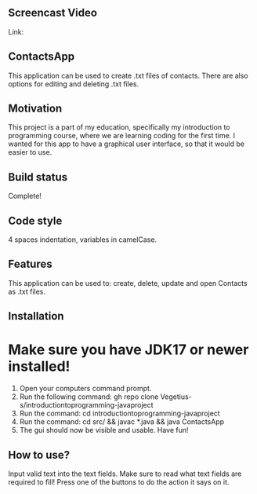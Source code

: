 ## Screencast Video
Link: 

## ContactsApp
This application can be used to create .txt files of contacts. There are also options for editing and deleting .txt files.

## Motivation
This project is a part of my education, specifically my introduction to programming course, where we are learning coding for the first time.
I wanted for this app to have a graphical user interface, so that it would be easier to use.

## Build status
Complete!

## Code style
4 spaces indentation, variables in camelCase.

## Features
This application can be used to: create, delete, update and open Contacts as .txt files.

## Installation
# Make sure you have JDK17 or newer installed!
1. Open your computers command prompt.
2. Run the following command: gh repo clone Vegetius-s/introductiontoprogramming-javaproject
3. Run the command: cd introductiontoprogramming-javaproject
4. Run the command: cd src/ && javac *.java && java ContactsApp
5. The gui should now be visible and usable. Have fun!

## How to use?
Input valid text into the text fields. Make sure to read what text fields are required to fill!
Press one of the buttons to do the action it says on it.
